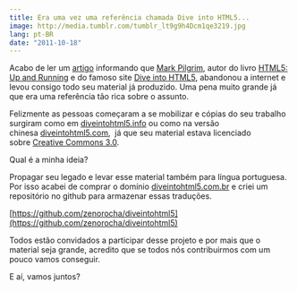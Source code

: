 ```yaml
---
title: Era uma vez uma referência chamada Dive into HTML5...
image: http://media.tumblr.com/tumblr_lt9g9h4Dcm1qe3219.jpg
lang: pt-BR
date: "2011-10-18"
---
```


Acabo de ler um [artigo](http://meyerweb.com/eric/thoughts/2011/10/04/searching-for-mark-pilgrim/) informando que [Mark Pilgrim](<http://en.wikipedia.org/wiki/Mark_Pilgrim_(software_developer)>), autor do livro [HTML5: Up and Running](http://www.amazon.com/HTML5-Up-Running-Mark-Pilgrim/dp/0596806027) e do famoso site [Dive into HTML5](http://diveintohtml5.org/), abandonou a internet e levou consigo todo seu material já produzido. Uma pena muito grande já que era uma referência tão rica sobre o assunto.

<!-- more -->

Felizmente as pessoas começaram a se mobilizar e cópias do seu trabalho surgiram como em [diveintohtml5.info](http://diveintohtml5.info/) ou como na versão chinesa [diveintohtml5.com](http://diveintohtml5.com/),  já que seu material estava licenciado sobre [Creative Commons 3.0](http://creativecommons.org/licenses/by/3.0/).

Qual é a minha ideia?

Propagar seu legado e levar esse material também para língua portuguesa. Por isso acabei de comprar o domínio [diveintohtml5.com.br](http://diveintohtml5.com.br/) e criei um repositório no github para armazenar essas traduções.

[](https://github.com/zenorocha/diveintohtml5)[https://github.com/zenorocha/diveintohtml5](https://github.com/zenorocha/diveintohtml5)

Todos estão convidados a participar desse projeto e por mais que o material seja grande, acredito que se todos nós contribuirmos com um pouco vamos conseguir.

E aí, vamos juntos?
